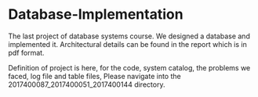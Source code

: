# Database-Implementation
The last project of database systems course. We designed a database and implemented it. Architectural details can be found in the report which is in pdf format.

Definition of project is here, for the code, system catalog, the problems we faced, log file and table files, Please navigate into the 2017400087_2017400051_2017400144 directory.
